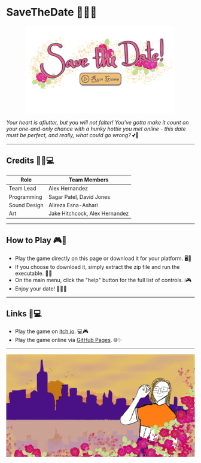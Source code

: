 # SaveTheDate 💖✨🌹

<p align="center">
  <a href="https://sagarpatei.github.io/Save_The_Date/">
    <img src="README/embed BG.png" alt="SaveTheDate" width="400">
  </a>
</p>

*Your heart is aflutter, but you will not falter! You've gotta make it count on your one-and-only chance with a hunky hottie you met online - this date must be perfect, and really, what could go wrong?* 💕💫

---

## Credits 🎨🎵💻

| Role          | Team Members                   |
|---------------|--------------------------------|
| Team Lead     | Alex Hernandez                 |
| Programming   | Sagar Patel, David Jones       |
| Sound Design  | Alireza Esna-Ashari            |
| Art           | Jake Hitchcock, Alex Hernandez |

---

## How to Play 🎮🌟

- Play the game directly on this page or download it for your platform. 🖥️💾
- If you choose to download it, simply extract the zip file and run the executable. 📁🚀
- On the main menu, click the "help" button for the full list of controls. ℹ️🎮
- Enjoy your date! 💖🌹😍

---

## Links 🔗💻

- Play the game on [itch.io](https://jalexhdez.itch.io/save-the-date). 💻🎮
- Play the game online via [GitHub Pages](https://sagarpatei.github.io/Save_The_Date/). 🌐✨

---

<p align="center">
  <a href="https://jalexhdez.itch.io/save-the-date">
    <img src="README/SaveTheDateMMBG.jpg" alt="SaveTheDate" width="800">
  </a>
</p>